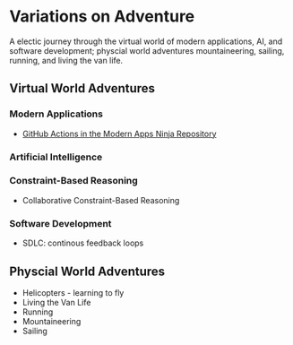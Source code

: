 #  Variations on Adventure
A electic journey through the virtual world of modern applications, AI, and software development; physcial world adventures mountaineering, sailing, running, and living the van life.

## Virtual World Adventures

### Modern Applications
* [GitHub Actions in the Modern Apps Ninja Repository](ninjaActions/NinjaGitHubActions.md)

### Artificial Intelligence

### Constraint-Based Reasoning
* Collaborative Constraint-Based Reasoning


### Software Development
* SDLC: continous feedback loops


## Physcial World Adventures

* Helicopters - learning to fly
* Living the Van Life
* Running
* Mountaineering
* Sailing



